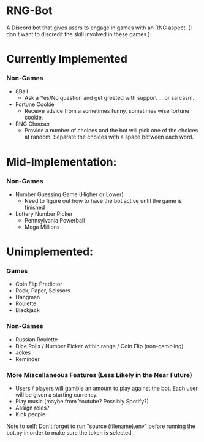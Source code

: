 # RNG-Bot
A Discord bot that gives users to engage in games with an RNG aspect. (I don't want to discredit the skill involved in these games.)

# Currently Implemented

### Non-Games
* 8Ball
  * Ask a Yes/No question and get greeted with support ... or sarcasm.
* Fortune Cookie
  * Receive advice from a sometimes funny, sometimes wise fortune cookie.
* RNG Chooser
  * Provide a number of choices and the bot will pick one of the choices at random. Separate the choices with a space between each word.

# Mid-Implementation:

### Non-Games
* Number Guessing Game (Higher or Lower)
  * Need to figure out how to have the bot active until the game is finished
* Lottery Number Picker 
  * Pennsylvania Powerball
  * Mega Millions

# Unimplemented:

### Games 
* Coin Flip Predictor
* Rock, Paper, Scissors
* Hangman
* Roulette
* Blackjack

### Non-Games
* Russian Roulette
* Dice Rolls / Number Picker within range / Coin Flip (non-gambling)
* Jokes
* Reminder

### More Miscellaneous Features (Less Likely in the Near Future)
* Users / players will gamble an amount to play against the bot. Each user will be given a starting currency.
* Play music (maybe from Youtube? Possibly Spotify?)
* Assign roles?
* Kick people

Note to self: Don't forget to run "source (filename).env" before running the bot.py in order to make sure the token is selected.
